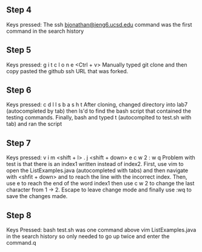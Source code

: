 ## Step 4
Keys pressed: <up> <enter>
The ssh bjonathan@ieng6.ucsd.edu command was the first command in the search history


## Step 5
Keys pressed: g i t <space> c l o n e <Ctrl + v> <enter>
Manually typed git clone and then copy pasted the github ssh URL that was forked.

## Step 6
Keys pressed: c d l <tab> <enter> l s <enter> b a s h t <tab> <enter>
After cloning, changed directory into lab7 (autocompleted by tab) then ls'd to find the bash script that contained the testing commands. Finally, bash and typed t (autocomplted to test.sh with tab) and ran the script

## Step 7
Keys pressed: v i m <shift + l> <tab> . j <tab> <enter> <shift + down> <up> <up> <up> e c w 2 <esc> : w q
Problem with test is that there is an index1 written instead of index2. First, use vim to open the ListExamples.java (autocompleted with tabs) and then navigate with <shfit + down> and <up> to reach the line with the incorrect index. Then, use e to reach the end of the word index1 then use c w 2 to change the last character from 1 -> 2. Escape to leave change mode and finally use :wq to save the changes made.

## Step 8
Keys Pressed: <up> <up> <enter>
bash test.sh was one command above vim ListExamples.java in the search history so only needed to go up twice and enter the command.q
